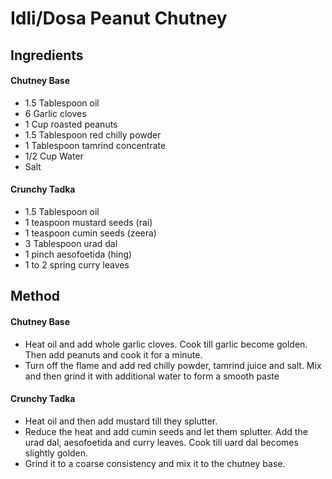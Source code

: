 # Idli/Dosa Peanut Chutney

## Ingredients

#### Chutney Base
- 1.5 Tablespoon oil
- 6 Garlic cloves
- 1 Cup roasted peanuts
- 1.5 Tablespoon red chilly powder
- 1 Tablespoon tamrind concentrate
- 1/2 Cup Water
- Salt

#### Crunchy Tadka
- 1.5 Tablespoon oil
- 1 teaspoon mustard seeds (rai)
- 1 teaspoon cumin seeds (zeera)
- 3 Tablespoon urad dal
- 1 pinch aesofoetida (hing)
- 1 to 2 spring curry leaves


## Method

#### Chutney Base
- Heat oil and add whole garlic cloves. Cook till garlic become golden. Then add peanuts and cook it for a minute. 
- Turn off the flame and add red chilly powder, tamrind juice and salt. Mix and then grind it with additional water to form a smooth paste

#### Crunchy Tadka
- Heat oil and then add mustard till they splutter.
- Reduce the heat and add cumin seeds and let them splutter. Add the urad dal, aesofoetida and curry leaves. Cook till uard dal becomes slightly golden. 
- Grind it to a coarse consistency and mix it to the chutney base. 

